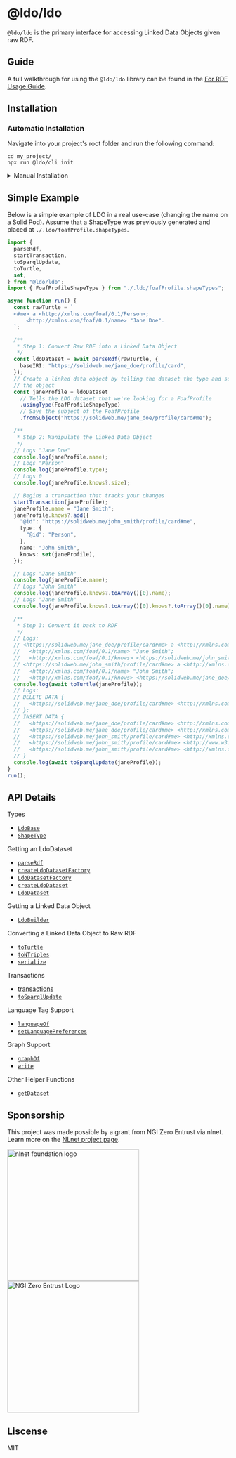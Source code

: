 # @ldo/ldo

`@ldo/ldo` is the primary interface for accessing Linked Data Objects given raw RDF.

## Guide

A full walkthrough for using the `@ldo/ldo` library can be found in the [For RDF Usage Guide](https://ldo.js.org/raw_rdf/).

## Installation

### Automatic Installation

Navigate into your project's root folder and run the following command:
```
cd my_project/
npx run @ldo/cli init
```

<details>
<summary>
Manual Installation
</summary>

If you already have generated ShapeTypes, you may install the `@ldo/ldo` library independently.

```
npm i @ldo/ldo
```
</details>

## Simple Example

Below is a simple example of LDO in a real use-case (changing the name on a Solid Pod). Assume that a ShapeType was previously generated and placed at `./.ldo/foafProfile.shapeTypes`.

```typescript
import {
  parseRdf,
  startTransaction,
  toSparqlUpdate,
  toTurtle,
  set,
} from "@ldo/ldo";
import { FoafProfileShapeType } from "./.ldo/foafProfile.shapeTypes";

async function run() {
  const rawTurtle = `
  <#me> a <http://xmlns.com/foaf/0.1/Person>;
      <http://xmlns.com/foaf/0.1/name> "Jane Doe".
  `;

  /**
   * Step 1: Convert Raw RDF into a Linked Data Object
   */
  const ldoDataset = await parseRdf(rawTurtle, {
    baseIRI: "https://solidweb.me/jane_doe/profile/card",
  });
  // Create a linked data object by telling the dataset the type and subject of
  // the object
  const janeProfile = ldoDataset
    // Tells the LDO dataset that we're looking for a FoafProfile
    .usingType(FoafProfileShapeType)
    // Says the subject of the FoafProfile
    .fromSubject("https://solidweb.me/jane_doe/profile/card#me");

  /**
   * Step 2: Manipulate the Linked Data Object
   */
  // Logs "Jane Doe"
  console.log(janeProfile.name);
  // Logs "Person"
  console.log(janeProfile.type);
  // Logs 0
  console.log(janeProfile.knows?.size);

  // Begins a transaction that tracks your changes
  startTransaction(janeProfile);
  janeProfile.name = "Jane Smith";
  janeProfile.knows?.add({
    "@id": "https://solidweb.me/john_smith/profile/card#me",
    type: {
      "@id": "Person",
    },
    name: "John Smith",
    knows: set(janeProfile),
  });

  // Logs "Jane Smith"
  console.log(janeProfile.name);
  // Logs "John Smith"
  console.log(janeProfile.knows?.toArray()[0].name);
  // Logs "Jane Smith"
  console.log(janeProfile.knows?.toArray()[0].knows?.toArray()[0].name);

  /**
   * Step 3: Convert it back to RDF
   */
  // Logs:
  // <https://solidweb.me/jane_doe/profile/card#me> a <http://xmlns.com/foaf/0.1/Person>;
  //   <http://xmlns.com/foaf/0.1/name> "Jane Smith";
  //   <http://xmlns.com/foaf/0.1/knows> <https://solidweb.me/john_smith/profile/card#me>.
  // <https://solidweb.me/john_smith/profile/card#me> a <http://xmlns.com/foaf/0.1/Person>;
  //   <http://xmlns.com/foaf/0.1/name> "John Smith";
  //   <http://xmlns.com/foaf/0.1/knows> <https://solidweb.me/jane_doe/profile/card#me>.
  console.log(await toTurtle(janeProfile));
  // Logs:
  // DELETE DATA {
  //   <https://solidweb.me/jane_doe/profile/card#me> <http://xmlns.com/foaf/0.1/name> "Jane Doe" .
  // };
  // INSERT DATA {
  //   <https://solidweb.me/jane_doe/profile/card#me> <http://xmlns.com/foaf/0.1/name> "Jane Smith" .
  //   <https://solidweb.me/jane_doe/profile/card#me> <http://xmlns.com/foaf/0.1/knows> <https://solidweb.me/john_smith/profile/card#me> .
  //   <https://solidweb.me/john_smith/profile/card#me> <http://xmlns.com/foaf/0.1/name> "John Smith" .
  //   <https://solidweb.me/john_smith/profile/card#me> <http://www.w3.org/1999/02/22-rdf-syntax-ns#type> <http://xmlns.com/foaf/0.1/Person> .
  //   <https://solidweb.me/john_smith/profile/card#me> <http://xmlns.com/foaf/0.1/knows> <https://solidweb.me/jane_doe/profile/card#me> .
  // }
  console.log(await toSparqlUpdate(janeProfile));
}
run();
```

## API Details

Types

 - [`LdoBase`](https://ldo.js.org/api/ldo/LdoBase/)
 - [`ShapeType`](https://ldo.js.org/api/ldo/ShapeType/)

Getting an LdoDataset

 - [`parseRdf`](https://ldo.js.org/api/ldo/parseRdf/)
 - [`createLdoDatasetFactory`](https://ldo.js.org/api/ldo/createLdoDatasetFactory/)
 - [`LdoDatasetFactory`](https://ldo.js.org/api/ldo/LdoDatasetFactory/)
 - [`createLdoDataset`](https://ldo.js.org/api/ldo/createLdoDataset/)
 - [`LdoDataset`](https://ldo.js.org/api/ldo/LdoDataset/)

Getting a Linked Data Object

 - [`LdoBuilder`](https://ldo.js.org/api/ldo/LdoBuilder/)

Converting a Linked Data Object to Raw RDF

 - [`toTurtle`](https://ldo.js.org/api/ldo/toTurtle/)
 - [`toNTriples`](https://ldo.js.org/api/ldo/toNTriples/)
 - [`serialize`](https://ldo.js.org/api/ldo/serialize/)

Transactions

 - [transactions](https://ldo.js.org/api/ldo/transactions/)
 - [`toSparqlUpdate`](https://ldo.js.org/api/ldo/toSparqlUpdate/)

Language Tag Support

 - [`languageOf`](https://ldo.js.org/api/ldo/languageOf/)
 - [`setLanguagePreferences`](https://ldo.js.org/api/ldo/setLanguagePreferences/)

Graph Support

 - [`graphOf`](https://ldo.js.org/api/ldo/graphOf/)
 - [`write`](https://ldo.js.org/api/ldo/write/)

Other Helper Functions

 - [`getDataset`](https://ldo.js.org/api/ldo/getDataset/)

## Sponsorship
This project was made possible by a grant from NGI Zero Entrust via nlnet. Learn more on the [NLnet project page](https://nlnet.nl/project/SolidUsableApps/).

[<img src="https://nlnet.nl/logo/banner.png" alt="nlnet foundation logo" width="300" />](https://nlnet.nl/)
[<img src="https://nlnet.nl/image/logos/NGI0Entrust_tag.svg" alt="NGI Zero Entrust Logo" width="300" />](https://nlnet.nl/)

## Liscense
MIT
